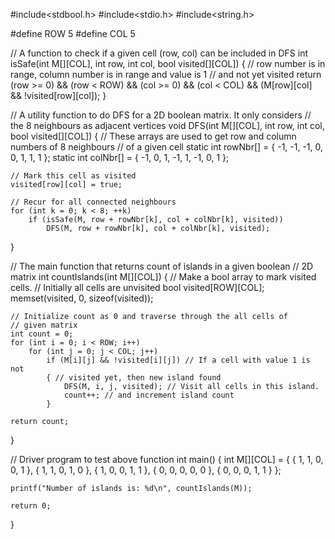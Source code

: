 #include<stdbool.h>
#include<stdio.h>
#include<string.h>
 
#define ROW 5
#define COL 5
 
// A function to check if a given cell (row, col) can be included in DFS
int isSafe(int M[][COL], int row, int col, bool visited[][COL])
{
    // row number is in range, column number is in range and value is 1
    // and not yet visited
    return (row >= 0) && (row < ROW) && (col >= 0) && (col < COL) && (M[row][col] && !visited[row][col]);
}
 
// A utility function to do DFS for a 2D boolean matrix. It only considers
// the 8 neighbours as adjacent vertices
void DFS(int M[][COL], int row, int col, bool visited[][COL])
{
    // These arrays are used to get row and column numbers of 8 neighbours
    // of a given cell
    static int rowNbr[] = { -1, -1, -1, 0, 0, 1, 1, 1 };
    static int colNbr[] = { -1, 0, 1, -1, 1, -1, 0, 1 };
 
    // Mark this cell as visited
    visited[row][col] = true;
 
    // Recur for all connected neighbours
    for (int k = 0; k < 8; ++k)
        if (isSafe(M, row + rowNbr[k], col + colNbr[k], visited))
            DFS(M, row + rowNbr[k], col + colNbr[k], visited);
}
 
// The main function that returns count of islands in a given boolean
// 2D matrix
int countIslands(int M[][COL])
{
    // Make a bool array to mark visited cells.
    // Initially all cells are unvisited
    bool visited[ROW][COL];
    memset(visited, 0, sizeof(visited));
 
    // Initialize count as 0 and traverse through the all cells of
    // given matrix
    int count = 0;
    for (int i = 0; i < ROW; i++)
        for (int j = 0; j < COL; j++)
            if (M[i][j] && !visited[i][j]) // If a cell with value 1 is not
            { // visited yet, then new island found
                DFS(M, i, j, visited); // Visit all cells in this island.
                count++; // and increment island count
            }
 
    return count;
}
 
// Driver program to test above function
int main()
{
    int M[][COL] = { { 1, 1, 0, 0, 1 },
                     { 1, 1, 0, 1, 0 },
                     { 1, 0, 0, 1, 1 },
                     { 0, 0, 0, 0, 0 },
                     { 0, 0, 0, 1, 1 } };
 
    printf("Number of islands is: %d\n", countIslands(M));
 
    return 0;
}
